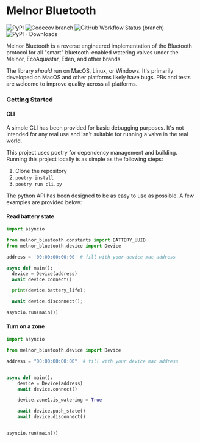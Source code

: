# Melnor Bluetooth

![PyPI](https://img.shields.io/pypi/v/melnor-bluetooth?style=flat-square) ![Codecov branch](https://img.shields.io/codecov/c/github/vanstinator/melnor-bluetooth/main?style=flat-square) ![GitHub Workflow Status (branch)](https://img.shields.io/github/workflow/status/vanstinator/melnor-bluetooth/Build%20and%20Release/main?style=flat-square)
![PyPI - Downloads](https://img.shields.io/pypi/dm/melnor-bluetooth?style=flat-square)

Melnor Bluetooth is a reverse engineered implementation of the Bluetooth protocol for all "smart" bluetooth-enabled watering valves under the Melnor, EcoAquastar, Eden, and other brands.

The library _should_ run on MacOS, Linux, or Windows. It's primarily developed on MacOS and other platforms likely have bugs. PRs and tests are welcome to improve quality across all platforms.


### Getting Started

#### CLI
A simple CLI has been provided for basic debugging purposes. It's not intended for any real use and isn't suitable for running a valve in the real world.

This project uses poetry for dependency management and building. Running this project locally is as simple as the following steps:

1. Clone the repository
1. `poetry install`
1. `poetry run cli.py`


The python API has been designed to be as easy to use as possible. A few examples are provided below:

#### Read battery state
```python
import asyncio

from melnor_bluetooth.constants import BATTERY_UUID
from melnor_bluetooth.device import Device

address = '00:00:00:00:00' # fill with your device mac address

async def main():
  device = Device(address)
  await device.connect()

  print(device.battery_life);

  await device.disconnect();

asyncio.run(main())
```

#### Turn on a zone
```python
import asyncio

from melnor_bluetooth.device import Device

address = "00:00:00:00:00"  # fill with your device mac address


async def main():
    device = Device(address)
    await device.connect()

    device.zone1.is_watering = True

    await device.push_state()
    await device.disconnect()


asyncio.run(main())
```
